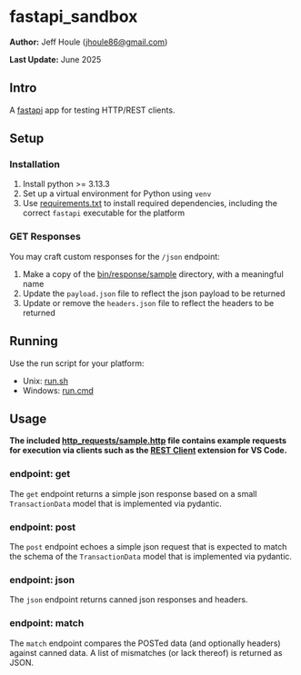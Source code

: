 # fastapi_sandbox

**Author:** Jeff Houle (jhoule86@gmail.com)

**Last Update:** June 2025

## Intro

A [fastapi](https://fastapi.tiangolo.com/) app for testing HTTP/REST clients.

## Setup

### Installation

1. Install python >= 3.13.3
2. Set up a virtual environment for Python using `venv`
2. Use [requirements.txt](requirements.txt) to install required dependencies, including the correct `fastapi` executable for the platform

### GET Responses

You may craft custom responses for the `/json` endpoint:
1. Make a copy of the [bin/response/sample](bin/response/sample) directory, with a meaningful name
2. Update the `payload.json` file to reflect the json payload to be returned
3. Update or remove the `headers.json` file to reflect the headers to be returned

## Running

Use the run script for your platform:
* Unix: [run.sh](run.sh)
* Windows: [run.cmd](run.cmd)

## Usage

**The included [http_requests/sample.http](http_requests/sample.http) file contains example requests for execution via clients such as the [REST Client](https://marketplace.visualstudio.com/items?itemName=humao.rest-client) extension for VS Code.**

### endpoint: get

The `get` endpoint returns a simple json response based on a small `TransactionData` model that is implemented via pydantic.

### endpoint: post

The `post` endpoint echoes a simple json request that is expected to match the schema of the `TransactionData` model that is implemented via pydantic.

### endpoint: json

The `json` endpoint returns canned json responses and headers.

### endpoint: match

The `match` endpoint compares the POSTed data (and optionally headers) against canned data.
A list of mismatches (or lack thereof) is returned as JSON.

